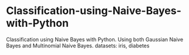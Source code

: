 # Classification-using-Naive-Bayes-with-Python
Classification using Naive Bayes with Python.
Using both Gaussian Naive Bayes and Multinomial Naive Bayes.
datasets: iris, diabetes
